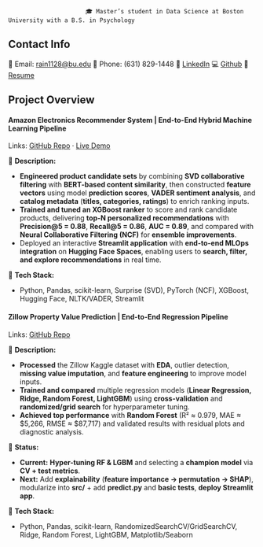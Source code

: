                           🎓 Master’s student in Data Science at Boston University with a B.S. in Psychology                       


## Contact Info

📧 Email: rain1128@bu.edu 
📱 Phone: (631) 829-1448
🔗 [LinkedIn](https://www.linkedin.com/in/rainlin112802/) 
💻 [Github](https://github.com/TINYRAINYLIN) 
📄 [Resume](https://github.com/TINYRAINYLIN/Rain_Lin/blob/main/RainLin_Resume.pdf)

## Project Overview
#### **Amazon Electronics Recommender System** | End-to-End Hybrid Machine Learning Pipeline 
Links: [GitHub Repo](https://github.com/The-Zero-Shot-Duo/Hybrid-Ensemble-Recommender-System) · [Live Demo](https://huggingface.co/spaces/ZPENG127/Hybrid-Ensemble-Recommender-System)

📌 **Description:**  
- **Engineered product candidate sets** by combining **SVD collaborative filtering** with **BERT-based content similarity**, then constructed **feature vectors** using model **prediction scores**, **VADER sentiment analysis**, and **catalog metadata** (**titles, categories, ratings**) to enrich ranking inputs.  
- **Trained and tuned an XGBoost ranker** to score and rank candidate products, delivering **top-N personalized recommendations** with **Precision@5 = 0.88**, **Recall@5 = 0.86**, **AUC = 0.89**, and compared with **Neural Collaborative Filtering (NCF)** for **ensemble improvements**.  
- Deployed an interactive **Streamlit application** with **end-to-end MLOps integration** on **Hugging Face Spaces**, enabling users to **search, filter, and explore recommendations** in real time.  

📌 **Tech Stack:** 

- Python, Pandas, scikit-learn, Surprise (SVD), PyTorch (NCF), XGBoost, Hugging Face, NLTK/VADER, Streamlit

#### **Zillow Property Value Prediction** | End-to-End Regression Pipeline 
Links: [GitHub Repo](https://github.com/TINYRAINYLIN/Zillow_Property_Price_Prediction)

📌 **Description:**  

- **Processed** the Zillow Kaggle dataset with **EDA**, outlier detection, **missing value imputation**, and **feature engineering** to improve model inputs.  
- **Trained and compared** multiple regression models (**Linear Regression, Ridge, Random Forest, LightGBM**) using **cross-validation** and **randomized/grid search** for hyperparameter tuning.  
- **Achieved top performance** with **Random Forest** (R² ≈ 0.979, MAE ≈ $5,266, RMSE ≈ $87,717) and validated results with residual plots and diagnostic analysis.  

📌 **Status:**  
- **Current:** **Hyper-tuning RF & LGBM** and selecting a **champion model** via **CV + test metrics**.  
- **Next:** Add **explainability** (**feature importance → permutation → SHAP**), modularize into **src/** + add **predict.py** and **basic tests**, **deploy Streamlit app**.

📌 **Tech Stack:** 

- Python, Pandas, scikit-learn, RandomizedSearchCV/GridSearchCV, Ridge, Random Forest, LightGBM, Matplotlib/Seaborn
